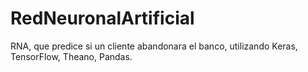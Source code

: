 # RedNeuronalArtificial
RNA, que predice si un cliente abandonara el banco, utilizando Keras, TensorFlow, Theano, Pandas.
